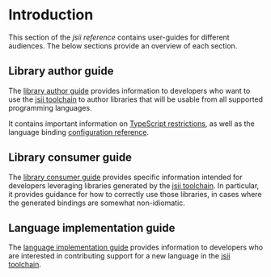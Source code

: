 # Introduction

This section of the *jsii reference* contains user-guides for different
audiences. The below sections provide an overview of each section.

## Library author guide

The [library author guide](./lib-author) provides information to developers who
want to use the [jsii toolchain] to author libraries that will be usable from
all supported programming languages.

It contains important information on [TypeScript restrictions], as well as the
language binding [configuration reference].


## Library consumer guide

The [library consumer guide](./lib-user) provides specific information
intended for developers leveraging libraries generated by the [jsii toolchain].
In particular, it provides guidance for how to correctly use those libraries, in
cases where the generated bindings are somewhat non-idiomatic.

## Language implementation guide

The [language implementation guide](./language-support) provides
information to developers who are interested in contributing support for a new
language in the [jsii toolchain].

[TypeScript restrictions]: ./lib-author/typescript-restrictions.md
[configuration reference]: ./lib-author/configuration
[jsii toolchain]: ../overview/toolchain.md
